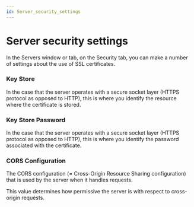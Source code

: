 ```yaml
---
id: Server_security_settings
---
```


# Server security settings

In the Servers window or tab, on the Security tab, you can make a number of settings about the use of SSL certificates.

### Key Store

In the case that the server operates with a secure socket layer (HTTPS protocol as opposed to HTTP), this is where you identify the resource where the certificate is stored.

### Key Store Password

In the case that the server operates with a secure socket layer (HTTPS protocol as opposed to HTTP), this is where you identify the password associated with the certificate.

### CORS Configuration

The CORS configuration (= Cross-Origin Resource Sharing configuration) that is used by the server when it handles requests.

This value determines how permissive the server is with respect to cross-origin requests.